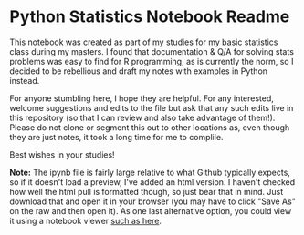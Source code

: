 # Python Statistics Notebook Readme

This notebook was created as part of my studies for my basic statistics class during my masters. I found that documentation & Q/A for solving stats problems was easy to find for R programming, as is currently the norm, so I decided to be rebellious and draft my notes with examples in Python instead.

For anyone stumbling here, I hope they are helpful. For any interested, welcome suggestions and edits to the file but ask that any such edits live in this repository (so that I can review and also take advantage of them!). Please do not clone or segment this out to other locations as, even though they are just notes, it took a long time for me to complile.

Best wishes in your studies!

**Note:** The ipynb file is fairly large relative to what Github typically expects, so if it doesn't load a preview, I've added an html version. I haven't checked how well the html pull is formatted though, so just bear that in mind. Just download that and open it in your browser (you may have to click "Save As" on the raw and then open it). As one last alternative option, you could view it using a notebook viewer [such as here](https://nbviewer.jupyter.org/github/Joshkking/Python-Statistics/blob/master/Python_Statistics_Examples.ipynb).

